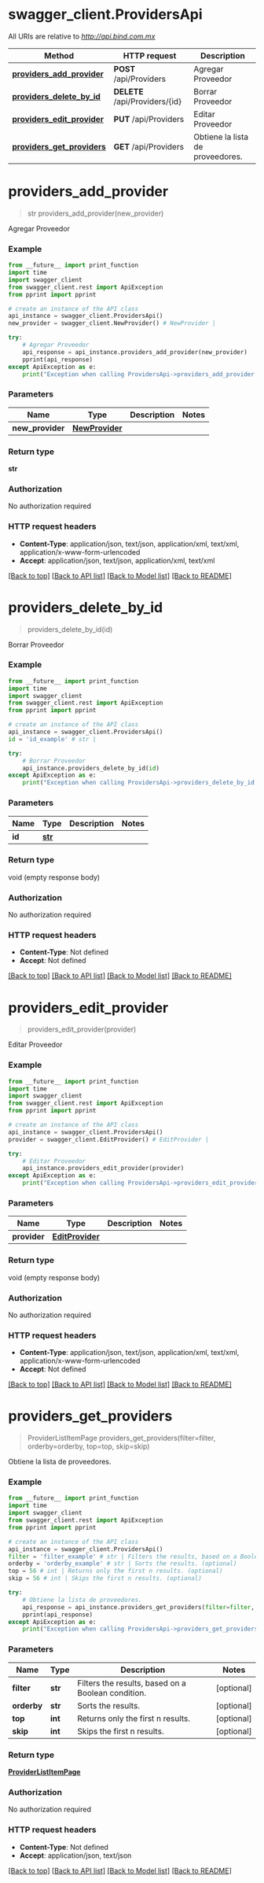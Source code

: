 # swagger_client.ProvidersApi

All URIs are relative to *http://api.bind.com.mx*

Method | HTTP request | Description
------------- | ------------- | -------------
[**providers_add_provider**](ProvidersApi.md#providers_add_provider) | **POST** /api/Providers | Agregar Proveedor
[**providers_delete_by_id**](ProvidersApi.md#providers_delete_by_id) | **DELETE** /api/Providers/{id} | Borrar Proveedor
[**providers_edit_provider**](ProvidersApi.md#providers_edit_provider) | **PUT** /api/Providers | Editar Proveedor
[**providers_get_providers**](ProvidersApi.md#providers_get_providers) | **GET** /api/Providers | Obtiene la lista de proveedores.


# **providers_add_provider**
> str providers_add_provider(new_provider)

Agregar Proveedor



### Example
```python
from __future__ import print_function
import time
import swagger_client
from swagger_client.rest import ApiException
from pprint import pprint

# create an instance of the API class
api_instance = swagger_client.ProvidersApi()
new_provider = swagger_client.NewProvider() # NewProvider | 

try:
    # Agregar Proveedor
    api_response = api_instance.providers_add_provider(new_provider)
    pprint(api_response)
except ApiException as e:
    print("Exception when calling ProvidersApi->providers_add_provider: %s\n" % e)
```

### Parameters

Name | Type | Description  | Notes
------------- | ------------- | ------------- | -------------
 **new_provider** | [**NewProvider**](NewProvider.md)|  | 

### Return type

**str**

### Authorization

No authorization required

### HTTP request headers

 - **Content-Type**: application/json, text/json, application/xml, text/xml, application/x-www-form-urlencoded
 - **Accept**: application/json, text/json, application/xml, text/xml

[[Back to top]](#) [[Back to API list]](../README.md#documentation-for-api-endpoints) [[Back to Model list]](../README.md#documentation-for-models) [[Back to README]](../README.md)

# **providers_delete_by_id**
> providers_delete_by_id(id)

Borrar Proveedor



### Example
```python
from __future__ import print_function
import time
import swagger_client
from swagger_client.rest import ApiException
from pprint import pprint

# create an instance of the API class
api_instance = swagger_client.ProvidersApi()
id = 'id_example' # str | 

try:
    # Borrar Proveedor
    api_instance.providers_delete_by_id(id)
except ApiException as e:
    print("Exception when calling ProvidersApi->providers_delete_by_id: %s\n" % e)
```

### Parameters

Name | Type | Description  | Notes
------------- | ------------- | ------------- | -------------
 **id** | [**str**](.md)|  | 

### Return type

void (empty response body)

### Authorization

No authorization required

### HTTP request headers

 - **Content-Type**: Not defined
 - **Accept**: Not defined

[[Back to top]](#) [[Back to API list]](../README.md#documentation-for-api-endpoints) [[Back to Model list]](../README.md#documentation-for-models) [[Back to README]](../README.md)

# **providers_edit_provider**
> providers_edit_provider(provider)

Editar Proveedor



### Example
```python
from __future__ import print_function
import time
import swagger_client
from swagger_client.rest import ApiException
from pprint import pprint

# create an instance of the API class
api_instance = swagger_client.ProvidersApi()
provider = swagger_client.EditProvider() # EditProvider | 

try:
    # Editar Proveedor
    api_instance.providers_edit_provider(provider)
except ApiException as e:
    print("Exception when calling ProvidersApi->providers_edit_provider: %s\n" % e)
```

### Parameters

Name | Type | Description  | Notes
------------- | ------------- | ------------- | -------------
 **provider** | [**EditProvider**](EditProvider.md)|  | 

### Return type

void (empty response body)

### Authorization

No authorization required

### HTTP request headers

 - **Content-Type**: application/json, text/json, application/xml, text/xml, application/x-www-form-urlencoded
 - **Accept**: Not defined

[[Back to top]](#) [[Back to API list]](../README.md#documentation-for-api-endpoints) [[Back to Model list]](../README.md#documentation-for-models) [[Back to README]](../README.md)

# **providers_get_providers**
> ProviderListItemPage providers_get_providers(filter=filter, orderby=orderby, top=top, skip=skip)

Obtiene la lista de proveedores.



### Example
```python
from __future__ import print_function
import time
import swagger_client
from swagger_client.rest import ApiException
from pprint import pprint

# create an instance of the API class
api_instance = swagger_client.ProvidersApi()
filter = 'filter_example' # str | Filters the results, based on a Boolean condition. (optional)
orderby = 'orderby_example' # str | Sorts the results. (optional)
top = 56 # int | Returns only the first n results. (optional)
skip = 56 # int | Skips the first n results. (optional)

try:
    # Obtiene la lista de proveedores.
    api_response = api_instance.providers_get_providers(filter=filter, orderby=orderby, top=top, skip=skip)
    pprint(api_response)
except ApiException as e:
    print("Exception when calling ProvidersApi->providers_get_providers: %s\n" % e)
```

### Parameters

Name | Type | Description  | Notes
------------- | ------------- | ------------- | -------------
 **filter** | **str**| Filters the results, based on a Boolean condition. | [optional] 
 **orderby** | **str**| Sorts the results. | [optional] 
 **top** | **int**| Returns only the first n results. | [optional] 
 **skip** | **int**| Skips the first n results. | [optional] 

### Return type

[**ProviderListItemPage**](ProviderListItemPage.md)

### Authorization

No authorization required

### HTTP request headers

 - **Content-Type**: Not defined
 - **Accept**: application/json, text/json

[[Back to top]](#) [[Back to API list]](../README.md#documentation-for-api-endpoints) [[Back to Model list]](../README.md#documentation-for-models) [[Back to README]](../README.md)

